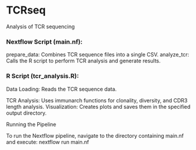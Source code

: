 # TCRseq
Analysis of TCR sequencing 

### Nextflow Script (main.nf): ###

prepare_data: Combines TCR sequence files into a single CSV. 
analyze_tcr: Calls the R script to perform TCR analysis and generate results.

### R Script (tcr_analysis.R): ###

Data Loading: Reads the TCR sequence data.

TCR Analysis: Uses immunarch functions for clonality, diversity, and CDR3 length analysis.
Visualization: Creates plots and saves them in the specified output directory.

Running the Pipeline

To run the Nextflow pipeline, navigate to the directory containing main.nf and execute:
nextflow run main.nf
